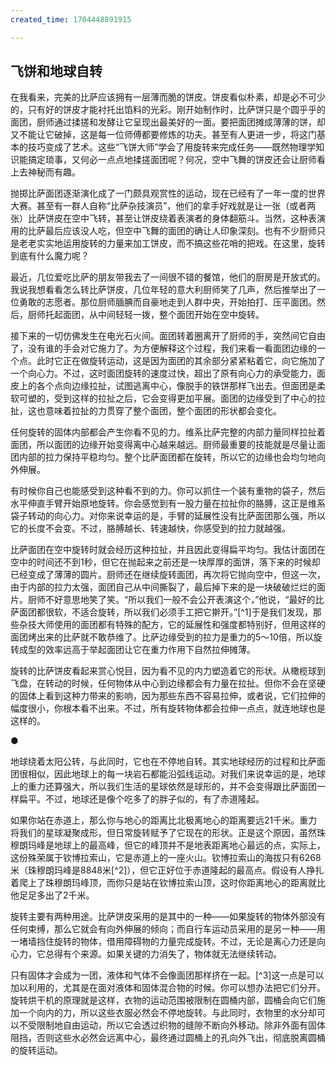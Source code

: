 ```yaml
---
created_time: 1704448891915

---
```

## 飞饼和地球自转

在我看来，完美的比萨应该拥有一层薄而脆的饼皮。饼皮看似朴素，却是必不可少的，只有好的饼皮才能衬托出馅料的光彩。刚开始制作时，比萨饼只是个圆乎乎的面团，厨师通过揉搓和发酵让它呈现出最美好的一面。要把面团摊成薄薄的饼，却又不能让它破掉，这是每一位师傅都要修炼的功夫。甚至有人更进一步，将这门基本的技巧变成了艺术。这些“飞饼大师”学会了用旋转来完成任务——既然物理学知识能搞定琐事，又何必一点点地揉搓面团呢？何况，空中飞舞的饼皮还会让厨师看上去神秘而有趣。

抛掷比萨面团逐渐演化成了一门颇具观赏性的运动，现在已经有了一年一度的世界大赛。甚至有一群人自称“比萨杂技演员”，他们的拿手好戏就是让一张（或者两张）比萨饼皮在空中飞转，甚至让饼皮绕着表演者的身体翻筋斗。当然，这种表演用的比萨最后应该没人吃，但空中飞舞的面团的确让人印象深刻。也有不少厨师只是老老实实地运用旋转的力量来加工饼皮，而不搞这些花哨的把戏。在这里，旋转到底有什么魔力呢？

最近，几位爱吃比萨的朋友带我去了一间很不错的餐馆，他们的厨房是开放式的。我说我想看看怎么转比萨饼皮，几位年轻的意大利厨师笑了几声，然后推举出了一位勇敢的志愿者。那位厨师腼腆而自豪地走到人群中央，开始拍打、压平面团。然后，厨师托起面团，从中间轻轻一拨，整个面团开始在空中旋转。

接下来的一切仿佛发生在电光石火间。面团转着圈离开了厨师的手，突然间它自由了，没有谁的手会对它施力了。为方便解释这个过程，我们来看一看面团边缘的一个点。此时它正在做旋转运动，这是因为面团的其余部分紧紧粘着它，向它施加了一个向心力。不过，这时面团旋转的速度过快，超出了原有向心力的承受能力，面皮上的各个点向边缘拉扯，试图逃离中心，像脱手的铁饼那样飞出去。但面团是柔软可塑的，受到这样的拉扯之后，它会变得更加平展。面团的边缘受到了中心的拉扯，这也意味着拉扯的力贯穿了整个面团，整个面团的形状都会变化。

任何旋转的固体内部都会产生你看不见的力。维系比萨完整的内部力量同样拉扯着面团，所以面团的边缘开始变得离中心越来越远。厨师最重要的技能就是尽量让面团内部的拉力保持平稳均匀。整个比萨面团都在旋转，所以它的边缘也会均匀地向外伸展。

有时候你自己也能感受到这种看不到的力。你可以抓住一个装有重物的袋子，然后水平伸直手臂开始原地旋转。你会感觉到有一股力量在拉扯你的胳膊，这正是维系袋子转动的向心力。对你来说幸运的是，手臂的延展性没有比萨面团那么强，所以它的长度不会变。不过，胳膊越长、转速越快，你感受到的拉力就越强。

比萨面团在空中旋转时就会经历这种拉扯，并且因此变得扁平均匀。我估计面团在空中的时间还不到1秒，但它在抛起来之前还是一块厚厚的面饼，落下来的时候却已经变成了薄薄的圆片。厨师还在继续旋转面团，再次将它抛向空中，但这一次，由于内部的拉力太强，面团自己从中间撕裂了，最后掉下来的是一块破破烂烂的面片。厨师不好意思地笑了笑。“所以我们一般不会公开表演这个，”他说，“最好的比萨面团都很软，不适合旋转，所以我们必须手工把它擀开。”[^1]于是我们发现，那些杂技大师使用的面团都有特殊的配方，它的延展性和强度都特别好，但用这样的面团烤出来的比萨就不敢恭维了。比萨边缘受到的拉力是重力的5～10倍，所以旋转成型的效率远高于举起面团让它在重力作用下自然拉伸摊薄。

旋转的比萨饼皮看起来赏心悦目，因为看不见的内力塑造着它的形状。从橄榄球到飞盘，在转动的时候，任何物体从中心到边缘都会有力量在拉扯。但你不会在坚硬的固体上看到这种力带来的影响，因为那些东西不容易拉伸，或者说，它们拉伸的幅度很小，你根本看不出来。不过，所有旋转物体都会拉伸一点点，就连地球也是这样的。

●

地球绕着太阳公转，与此同时，它也在不停地自转。其实地球经历的过程和比萨面团很相似，因此地球上的每一块岩石都能沿弧线运动。对我们来说幸运的是，地球上的重力还算强大，所以我们生活的星球依然是球形的，并不会变得跟比萨面团一样扁平。不过，地球还是像个吃多了的胖子似的，有了赤道隆起。

如果你站在赤道上，那么你与地心的距离比北极离地心的距离要远21千米。重力将我们的星球凝聚成形，但日常旋转赋予了它现在的形状。正是这个原因，虽然珠穆朗玛峰是地球上的最高峰，但它的峰顶并不是地表距离地心最远的点，实际上，这份殊荣属于钦博拉索山，它是赤道上的一座火山。钦博拉索山的海拔只有6268米（珠穆朗玛峰是8848米[^2]），但它正好位于赤道隆起的最高点。假设有人挣扎着爬上了珠穆朗玛峰顶，而你只是站在钦博拉索山顶，这时你距离地心的距离就比他足足多出了2千米。

旋转主要有两种用途。比萨饼皮采用的是其中的一种——如果旋转的物体外部没有任何束缚，那么它就会有向外伸展的倾向；而自行车运动员采用的是另一种——用一堵墙挡住旋转的物体，借用障碍物的力量完成旋转。不过，无论是离心力还是向心力，它总得有个来源。如果关键的力消失了，物体就无法继续转动。

只有固体才会成为一团，液体和气体不会像面团那样挤在一起。[^3]这一点是可以加以利用的，尤其是在面对液体和固体混合物的时候。你可以想办法把它们分开。旋转烘干机的原理就是这样，衣物的运动范围被限制在圆桶内部，圆桶会向它们施加一个向内的力，所以这些衣服必然会不停地旋转。与此同时，衣物里的水分却可以不受限制地自由运动，所以它会透过织物的缝隙不断向外移动。除非外面有固体阻挡，否则这些水必然会远离中心，最终通过圆桶上的孔向外飞出，彻底脱离圆桶的旋转运动。